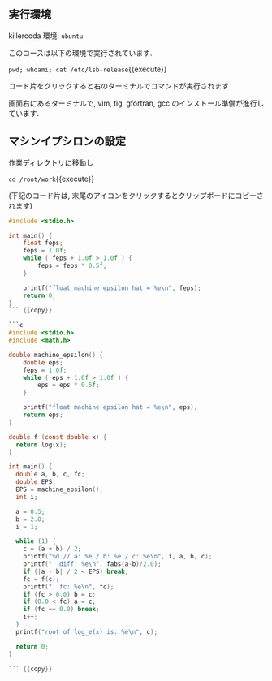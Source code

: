 ## 実行環境

killercoda 環境: `ubuntu`

このコースは以下の環境で実行されています.

`pwd; whoami; cat /etc/lsb-release`{{execute}}

コード片をクリックすると右のターミナルでコマンドが実行されます

画面右にあるターミナルで, vim, tig, gfortran, gcc のインストール準備が進行しています.


## マシンイプシロンの設定

作業ディレクトリに移動し

`cd /root/work`{{execute}}

(下記のコード片は, 末尾のアイコンをクリックするとクリップボードにコピーされます)


```c
#include <stdio.h>

int main() {
	float feps;
	feps = 1.0f;
	while ( feps + 1.0f > 1.0f ) {
		feps = feps * 0.5f;
	}

	printf("float machine epsilon hat = %e\n", feps);
	return 0;
}
``` {{copy}}

```c
#include <stdio.h>
#include <math.h>

double machine_epsilon() {
	double eps;
	feps = 1.0f;
	while ( eps + 1.0f > 1.0f ) {
		eps = eps * 0.5f;
	}

	printf("float machine epsilon hat = %e\n", eps);
    return eps;
}

double f (const double x) {
  return log(x);
}

int main() {
  double a, b, c, fc;
  double EPS;
  EPS = machine_epsilon();
  int i;

  a = 0.5;
  b = 2.0;
  i = 1;

  while (1) {
    c = (a + b) / 2;
    printf("%d // a: %e / b: %e / c: %e\n", i, a, b, c);
    printf("  diff: %e\n", fabs(a-b)/2.0);
    if (|a - b| / 2 < EPS) break;
    fc = f(c);
    printf("  fc: %e\n", fc);
    if (fc > 0.0) b = c;
    if (0.0 < fc) a = c;
    if (fc == 0.0) break;
    i++;
  }
  printf("root of log_e(x) is: %e\n", c);

  return 0;
}

``` {{copy}}

